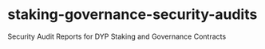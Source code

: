 # staking-governance-security-audits
Security Audit Reports for DYP Staking and Governance Contracts
